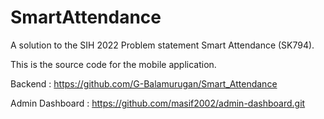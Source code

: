 # SmartAttendance

A solution to the SIH 2022 Problem statement Smart Attendance (SK794).  

This is the source code for the mobile application. 

Backend : https://github.com/G-Balamurugan/Smart_Attendance   

Admin Dashboard :  https://github.com/masif2002/admin-dashboard.git
